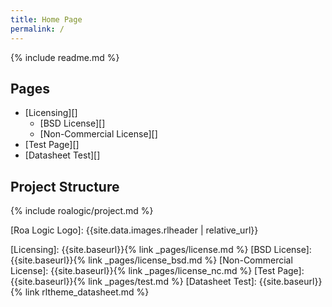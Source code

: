 ```yaml
---
title: Home Page
permalink: /
---
```


{% include readme.md %}

## Pages

- [Licensing][]
  - [BSD License][]
  - [Non-Commercial License][]
- [Test Page][]
- [Datasheet Test][]


## Project Structure

{% include roalogic/project.md %}

[Roa Logic Logo]:         {{site.data.images.rlheader | relative_url}}

[Licensing]:              {{site.baseurl}}{% link _pages/license.md %}
[BSD License]:            {{site.baseurl}}{% link _pages/license_bsd.md %}
[Non-Commercial License]: {{site.baseurl}}{% link _pages/license_nc.md %}
[Test Page]:              {{site.baseurl}}{% link _pages/test.md %}
[Datasheet Test]:         {{site.baseurl}}{% link rltheme_datasheet.md %}

